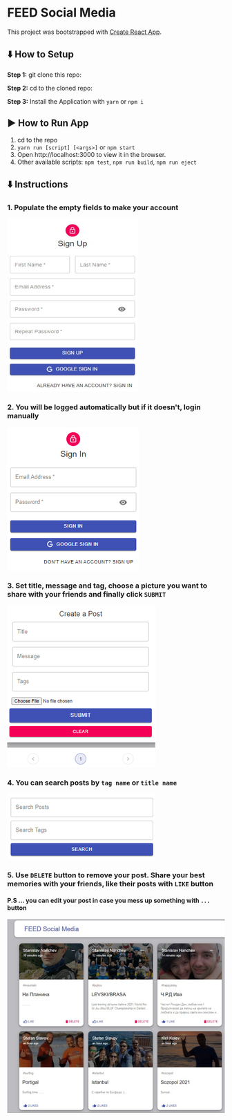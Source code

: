 # FEED Social Media

This project was bootstrapped with [Create React App](https://github.com/facebook/create-react-app).

## :arrow_down: How to Setup

**Step 1:** git clone this repo:

**Step 2:** cd to the cloned repo:

**Step 3:** Install the Application with `yarn` or `npm i`

## :arrow_forward: How to Run App

1. cd to the repo
2. `yarn run [script] [<args>]` or `npm start`
3. Open http://localhost:3000 to view it in the browser.
4. Other available scripts: `npm test`, `npm run build`, `npm run eject`

## :arrow_down: Instructions

### 1. Populate the empty fields to make your account
<img width="303" height="400" src="https://github.com/DobriJS/mern-socialmedia-client/blob/master/src/assets/signup.jpg" alt="signup" />

### 2. You will be logged automatically but if it doesn't, login manually
<img src="https://github.com/DobriJS/mern-socialmedia-client/blob/master/src/assets/signin.png" alt="signin" />
 
### 3. Set title, message and tag, choose a picture you want to share with your friends and finally click `SUBMIT`
<img src="https://github.com/DobriJS/mern-socialmedia-client/blob/master/src/assets/post_form.png" alt="post_form" />

### 4. You can search posts by `tag name` or `title name`
<img src="https://github.com/DobriJS/mern-socialmedia-client/blob/master/src/assets/search.png" alt="search" />

### 5. Use `DELETE` button to remove your post. Share your best memories with your friends, like their posts with `LIKE` button
#### P.S ... you can edit your post in case you mess up something with `...` button 
<img src="https://github.com/DobriJS/mern-socialmedia-client/blob/master/src/assets/info.jpg" alt="info" />





